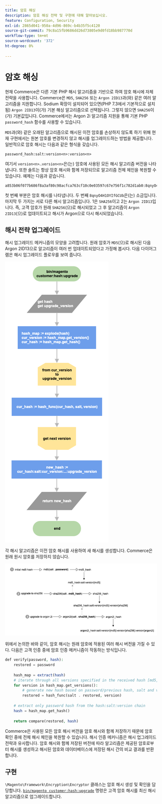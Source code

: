 ```yaml
---
title: 암호 해싱
description: 암호 해싱 전략 및 구현에 대해 알아보십시오.
feature: Configuration, Security
exl-id: 2865d041-950a-4d96-869c-b4b35f5c4120
source-git-commit: 79c8a15fb9686dd26d73805e9d0fd18bb987770d
workflow-type: tm+mt
source-wordcount: '372'
ht-degree: 0%

---
```


# 암호 해싱

현재 Commerce은 다른 기본 PHP 해시 알고리즘을 기반으로 하여 암호 해시에 자체 전략을 사용합니다. Commerce은 `MD5`, `SHA256` 또는 `Argon 2ID13`과(와) 같은 여러 알고리즘을 지원합니다. Sodium 확장이 설치되어 있으면(PHP 7.3에서 기본적으로 설치됨) `Argon 2ID13`이(가) 기본 해싱 알고리즘으로 선택됩니다. 그렇지 않으면 `SHA256`이(가) 기본값입니다. Commerce에서는 Argon 2i 알고리즘 지원을 통해 기본 PHP `password_hash` 함수를 사용할 수 있습니다.

`MD5`과(와) 같은 오래된 알고리즘으로 해시된 이전 암호를 손상하지 않도록 하기 위해 현재 구현에서는 원본 암호를 변경하지 않고 해시를 업그레이드하는 방법을 제공합니다. 일반적으로 암호 해시는 다음과 같은 형식을 갖습니다.

```text
password_hash:salt:version<n>:version<n>
```

여기서 `version<n>`..`version<n>`은(는) 암호에 사용된 모든 해시 알고리즘 버전을 나타냅니다. 또한 솔트는 항상 암호 해시와 함께 저장되므로 알고리즘 전체 체인을 복원할 수 있습니다. 예제는 다음과 같습니다.

```text
a853b06f077b686f8a3af80c98acfca763cf10c0e03597c67e756f1c782d1ab0:8qnyO4H1OYIfGCUb:1:2
```

첫 번째 부분은 암호 해시를 나타냅니다. 두 번째 `8qnyO4H1OYIfGCUb`은(는) 소금입니다. 마지막 두 가지는 서로 다른 해시 알고리즘입니다. 1은 `SHA256`이고 2는 `Argon 2ID13`입니다. 즉, 고객 암호가 원래 `SHA256`(으)로 해시되었고 그 후 알고리즘이 `Argon 2ID13`(으)로 업데이트되고 해시가 Argon으로 다시 해시되었습니다.

## 해시 전략 업그레이드

해시 업그레이드 메커니즘의 모양을 고려합니다. 원래 암호가 `MD5`(으)로 해시된 다음 Argon 2ID13으로 알고리즘이 여러 번 업데이트되었다고 가정해 봅시다. 다음 다이어그램은 해시 업그레이드 플로우를 보여 줍니다.

![업그레이드 워크플로 해시](../../assets/configuration/hash-upgrade-algorithm.png)

각 해시 알고리즘은 이전 암호 해시를 사용하여 새 해시를 생성합니다. Commerce은 원래 원시 암호를 저장하지 않습니다.

![해시 업그레이드 전략](../../assets/configuration/hash-upgrade-strategy.png)

위에서 논의한 바와 같이, 암호 해시는 원래 암호에 적용된 여러 해시 버전을 가질 수 있다.
다음은 고객 인증 중에 암호 인증 메커니즘이 작동하는 방식입니다.

```php
def verify(password, hash):
    restored = password

    hash_map = extract(hash)
    # iterate through all versions specified in the received hash [md5, sha256, argon2id13]
    for version in hash_map.get_versions():
        # generate new hash based on password/previous hash, salt and version
        restored = hash_func(salt . restored, version)

    # extract only password hash from the hash:salt:version chain
    hash = hash_map.get_hash()

    return compare(restored, hash)
```

Commerce은 사용된 모든 암호 해시 버전을 암호 해시와 함께 저장하기 때문에 암호 확인 중에 전체 해시 체인을 복원할 수 있습니다. 해시 인증 메커니즘은 해시 업그레이드 전략과 유사합니다. 암호 해시와 함께 저장된 버전에 따라 알고리즘은 제공된 암호로부터 해시를 생성하고 해시된 암호와 데이터베이스에 저장된 해시 간의 비교 결과를 반환합니다.

## 구현

`\Magento\Framework\Encryption\Encryptor` 클래스는 암호 해시 생성 및 확인을 담당합니다. [`bin/magento customer:hash:upgrade`](https://experienceleague.adobe.com/en/docs/commerce-operations/tools/cli-reference/commerce-on-premises#customerhashupgrade) 명령은 고객 암호 해시를 최신 해시 알고리즘으로 업그레이드합니다.
